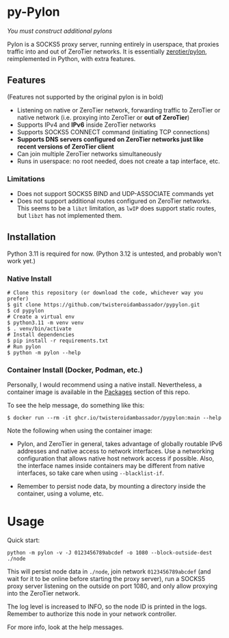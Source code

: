 # py-Pylon

*You must construct additional pylons*

Pylon is a SOCKS5 proxy server,
running entirely in userspace,
that proxies traffic into and out of ZeroTier networks.
It is essentially [zerotier/pylon](https://github.com/zerotier/pylon),
reimplemented in Python,
with extra features.

## Features

(Features not supported by the original pylon is in bold)

- Listening on native or ZeroTier network, forwarding traffic to ZeroTier or native network 
(i.e. proxying into ZeroTier or **out of ZeroTier**)
- Supports IPv4 and **IPv6** inside ZeroTier networks
- Supports SOCKS5 CONNECT command (initiating TCP connections)
- **Supports DNS servers configured on ZeroTier networks just like recent versions of ZeroTier client**
- Can join multiple ZeroTier networks simultaneously
- Runs in userspace: no root needed, does not create a tap interface, etc.

### Limitations

- Does not support SOCKS5 BIND and UDP-ASSOCIATE commands yet
- Does not support additional routes configured on ZeroTier networks.
This seems to be a `libzt` limitation,
as `lwIP` does support static routes,
but `libzt` has not implemented them.

## Installation

Python 3.11 is required for now.
(Python 3.12 is untested, and probably won't work yet.)

### Native Install

```shell
# Clone this repository (or download the code, whichever way you prefer)
$ git clone https://github.com/twisteroidambassador/pypylon.git
$ cd pypylon
# Create a virtual env
$ python3.11 -m venv venv
$ . venv/bin/activate
# Install dependencies
$ pip install -r requirements.txt
# Run pylon
$ python -m pylon --help
```

### Container Install (Docker, Podman, etc.)

Personally, I would recommend using a native install.
Nevertheless, a container image is available in the [Packages](https://github.com/twisteroidambassador/pypylon/pkgs/container/pypylon) section of this repo.

To see the help message, do something like this:

```shell
$ docker run --rm -it ghcr.io/twisteroidambassador/pypylon:main --help
```

Note the following when using the container image:

- Pylon, and ZeroTier in general,
takes advantage of globally routable IPv6 addresses and native access to network interfaces.
Use a networking configuration that allows native host network access if possible.
Also, the interface names inside containers may be different from native interfaces,
so take care when using `--blacklist-if`.

- Remember to persist node data, by mounting a directory inside the container, using a volume, etc.


# Usage

Quick start:

```shell
python -m pylon -v -J 0123456789abcdef -o 1080 --block-outside-dest ./node
```

This will persist node data in `./node`,
join network `0123456789abcdef` (and wait for it to be online before starting the proxy server),
run a SOCKS5 proxy server listening on the outside on port 1080,
and only allow proxying into the ZeroTier network.

The log level is increased to INFO,
so the node ID is printed in the logs.
Remember to authorize this node in your network controller.

For more info, look at the help messages.